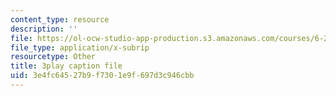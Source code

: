 ```yaml
---
content_type: resource
description: ''
file: https://ol-ocw-studio-app-production.s3.amazonaws.com/courses/6-262-discrete-stochastic-processes-spring-2011/3e4fc64527b9f7301e9f697d3c946cbb_k0UZNZwPO8Q.srt
file_type: application/x-subrip
resourcetype: Other
title: 3play caption file
uid: 3e4fc645-27b9-f730-1e9f-697d3c946cbb
---
```

